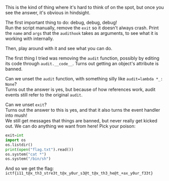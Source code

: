 
This is the kind of thing where it's hard to think of on the spot, but once you see the answer, 
it's obvious in hindsight.

The first important thing to do: debug, debug, debug! <br>
Run the script manually, remove the `exit` so it doesn't always crash.
Print the `name` and `args` that the `audithook` takes as arguments, to see what it is working
with internally.

Then, play around with it and see what you can do.

The first thing I tried was removing the `audit` function, possibly by editing its code through 
`audit.__code__`. Turns out getting an object's attribute is banned.

Can we unset the `audit` function, with something silly like `audit=lambda *_: None`? <br>
Turns out the answer is yes, but because of how references work, audit events still refer to the
original `audit`.

Can we unset `exit`? <br>
Turns out the answer to this is yes, and that it also turns the event handler into mush! <br>
We still get messages that things are banned, but never really get kicked out.
We can do anything we want from here! Pick your poison:
```python
exit=int
import os
os.listdir()
print(open("flag.txt").read())
os.system("cat *")
os.system("/bin/sh")
```

And so we get the flag: `ictf{i11_t@x_th3_stre3t_t@x_y0ur_s3@t_t@x_th3_he@t_+ax_y0ur_f33t}`
